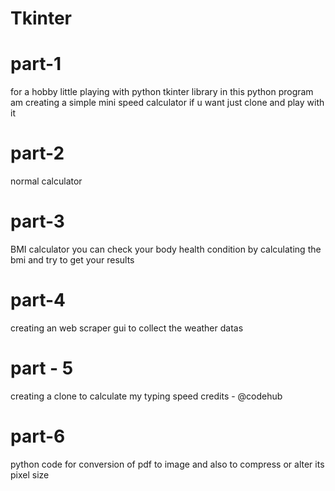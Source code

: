 # Tkinter
# part-1
for a hobby little playing with python tkinter library
in this python program am creating a simple mini speed calculator 
if u want just clone and play with it

# part-2
normal calculator

# part-3
BMI calculator
you can check your body health condition by calculating the bmi 
and try to get your results

# part-4
creating an web scraper gui to collect the weather datas

# part - 5 
creating a clone to calculate my typing speed
credits - @codehub

# part-6
python code for conversion of pdf to image and also to compress or alter its 
pixel size
